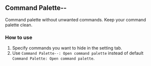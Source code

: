 ## Command Palette--

Command palette without unwanted commands.
Keep your command palette clean.

### How to use

1. Specify commands you want to hide in the setting tab.
2. Use `Command Palette--: Open command palette` instead of default `Command Palette: Open command palette`.


